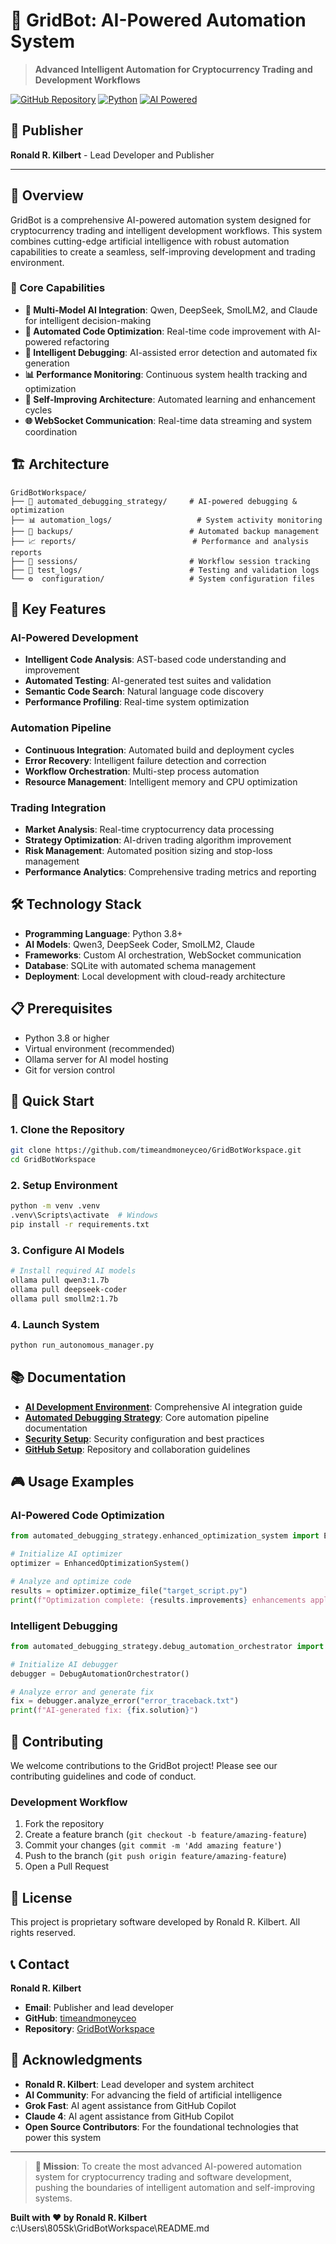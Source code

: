 # 🤖 GridBot: AI-Powered Automation System

> **Advanced Intelligent Automation for Cryptocurrency Trading and Development Workflows**

[![GitHub Repository](https://img.shields.io/badge/GitHub-GridBotWorkspace-blue?style=for-the-badge&logo=github)](https://github.com/timeandmoneyceo/GridBotWorkspace)
[![Python](https://img.shields.io/badge/Python-3.8+-green?style=for-the-badge&logo=python)](https://python.org)
[![AI Powered](https://img.shields.io/badge/AI--Powered-Advanced-orange?style=for-the-badge&logo=openai)](https://ollama.ai)

## 👤 Publisher

**Ronald R. Kilbert** - Lead Developer and Publisher

---

## 📖 Overview

GridBot is a comprehensive AI-powered automation system designed for cryptocurrency trading and intelligent development workflows. This system combines cutting-edge artificial intelligence with robust automation capabilities to create a seamless, self-improving development and trading environment.

### 🎯 Core Capabilities

- **🤖 Multi-Model AI Integration**: Qwen, DeepSeek, SmolLM2, and Claude for intelligent decision-making
- **🔧 Automated Code Optimization**: Real-time code improvement with AI-powered refactoring
- **🐛 Intelligent Debugging**: AI-assisted error detection and automated fix generation
- **📊 Performance Monitoring**: Continuous system health tracking and optimization
- **🔄 Self-Improving Architecture**: Automated learning and enhancement cycles
- **🌐 WebSocket Communication**: Real-time data streaming and system coordination

## 🏗️ Architecture

```
GridBotWorkspace/
├── 🤖 automated_debugging_strategy/     # AI-powered debugging & optimization
├── 📊 automation_logs/                   # System activity monitoring
├── 💾 backups/                          # Automated backup management
├── 📈 reports/                          # Performance and analysis reports
├── 🔧 sessions/                         # Workflow session tracking
├── 🧪 test_logs/                        # Testing and validation logs
└── ⚙️  configuration/                   # System configuration files
```

## 🚀 Key Features

### AI-Powered Development
- **Intelligent Code Analysis**: AST-based code understanding and improvement
- **Automated Testing**: AI-generated test suites and validation
- **Semantic Code Search**: Natural language code discovery
- **Performance Profiling**: Real-time system optimization

### Automation Pipeline
- **Continuous Integration**: Automated build and deployment cycles
- **Error Recovery**: Intelligent failure detection and correction
- **Workflow Orchestration**: Multi-step process automation
- **Resource Management**: Intelligent memory and CPU optimization

### Trading Integration
- **Market Analysis**: Real-time cryptocurrency data processing
- **Strategy Optimization**: AI-driven trading algorithm improvement
- **Risk Management**: Automated position sizing and stop-loss management
- **Performance Analytics**: Comprehensive trading metrics and reporting

## 🛠️ Technology Stack

- **Programming Language**: Python 3.8+
- **AI Models**: Qwen3, DeepSeek Coder, SmolLM2, Claude
- **Frameworks**: Custom AI orchestration, WebSocket communication
- **Database**: SQLite with automated schema management
- **Deployment**: Local development with cloud-ready architecture

## 📋 Prerequisites

- Python 3.8 or higher
- Virtual environment (recommended)
- Ollama server for AI model hosting
- Git for version control

## 🚀 Quick Start

### 1. Clone the Repository
```bash
git clone https://github.com/timeandmoneyceo/GridBotWorkspace.git
cd GridBotWorkspace
```

### 2. Setup Environment
```bash
python -m venv .venv
.venv\Scripts\activate  # Windows
pip install -r requirements.txt
```

### 3. Configure AI Models
```bash
# Install required AI models
ollama pull qwen3:1.7b
ollama pull deepseek-coder
ollama pull smollm2:1.7b
```

### 4. Launch System
```bash
python run_autonomous_manager.py
```

## 📚 Documentation

- **[AI Development Environment](AI_ENHANCED_README.md)**: Comprehensive AI integration guide
- **[Automated Debugging Strategy](automated_debugging_strategy/README.md)**: Core automation pipeline documentation
- **[Security Setup](SECURITY_SETUP.md)**: Security configuration and best practices
- **[GitHub Setup](GITHUB_SETUP.md)**: Repository and collaboration guidelines

## 🎮 Usage Examples

### AI-Powered Code Optimization
```python
from automated_debugging_strategy.enhanced_optimization_system import EnhancedOptimizationSystem

# Initialize AI optimizer
optimizer = EnhancedOptimizationSystem()

# Analyze and optimize code
results = optimizer.optimize_file("target_script.py")
print(f"Optimization complete: {results.improvements} enhancements applied")
```

### Intelligent Debugging
```python
from automated_debugging_strategy.debug_automation_orchestrator import DebugAutomationOrchestrator

# Initialize AI debugger
debugger = DebugAutomationOrchestrator()

# Analyze error and generate fix
fix = debugger.analyze_error("error_traceback.txt")
print(f"AI-generated fix: {fix.solution}")
```

## 🤝 Contributing

We welcome contributions to the GridBot project! Please see our contributing guidelines and code of conduct.

### Development Workflow
1. Fork the repository
2. Create a feature branch (`git checkout -b feature/amazing-feature`)
3. Commit your changes (`git commit -m 'Add amazing feature'`)
4. Push to the branch (`git push origin feature/amazing-feature`)
5. Open a Pull Request

## 📄 License

This project is proprietary software developed by Ronald R. Kilbert. All rights reserved.

## 📞 Contact

**Ronald R. Kilbert**
- **Email**: Publisher and lead developer
- **GitHub**: [timeandmoneyceo](https://github.com/timeandmoneyceo)
- **Repository**: [GridBotWorkspace](https://github.com/timeandmoneyceo/GridBotWorkspace)

## 🙏 Acknowledgments

- **Ronald R. Kilbert**: Lead developer and system architect
- **AI Community**: For advancing the field of artificial intelligence
- **Grok Fast**: AI agent assistance from GitHub Copilot
- **Claude 4**: AI agent assistance from GitHub Copilot
- **Open Source Contributors**: For the foundational technologies that power this system

---

> **🎯 Mission**: To create the most advanced AI-powered automation system for cryptocurrency trading and software development, pushing the boundaries of intelligent automation and self-improving systems.

**Built with ❤️ by Ronald R. Kilbert**</content>
<parameter name="filePath">c:\Users\805Sk\GridBotWorkspace\README.md